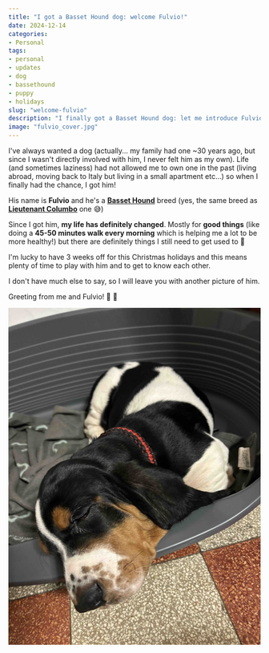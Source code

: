 ```yaml
---
title: "I got a Basset Hound dog: welcome Fulvio!"
date: 2024-12-14
categories: 
- Personal
tags:
- personal
- updates
- dog
- bassethound
- puppy
- holidays
slug: "welcome-fulvio"
description: "I finally got a Basset Hound dog: let me introduce Fulvio. He is a master of sleep and sweet eyes."
image: "fulvio_cover.jpg"
---
```


I've always wanted a dog (actually... my family had one ~30 years ago, but since I wasn't directly involved with him, I never felt him as my own). Life (and sometimes laziness) had not allowed me to own one in the past (living abroad, moving back to
Italy but living in a small apartment etc...) so when I finally had the chance, I got him!

His name is **Fulvio** and he's a **[Basset Hound](https://en.wikipedia.org/wiki/Basset_Hound)** breed (yes, the same breed as [**Lieutenant Columbo**](https://en.wikipedia.org/wiki/Columbo_(character)) one 😅)

Since I got him, **my life has definitely changed**. Mostly for **good things** (like doing a **45-50 minutes walk every morning** which is helping me a lot to be more healthy!) but there are definitely things I still need to get used to 🥲

I'm lucky to have 3 weeks off for this Christmas holidays and this means plenty of time to play with him and to get to know each other.

I don't have much else to say, so I will leave you with another picture of him.

Greeting from me and Fulvio! 👋 🐶

![A picture of Fulvio, the basset hound, sleeping](fulvio_sleeping.jpg)
